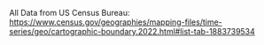 All Data from US Census Bureau:
https://www.census.gov/geographies/mapping-files/time-series/geo/cartographic-boundary.2022.html#list-tab-1883739534